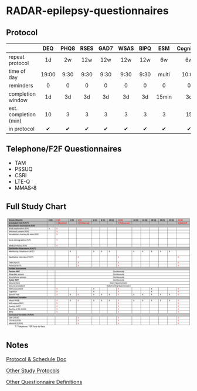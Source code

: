 # RADAR-epilepsy-questionnaires

## Protocol

|                       | DEQ | PHQ8 | RSES | GAD7 | WSAS | BIPQ | ESM | Cognition | Speech |
|-----------------------|:---:|:----:|:----:|:----:|:----:|:----:|:---:|:---------:|:------:|
| repeat protocol       | 1d | 2w | 12w | 12w | 12w | 12w | 6w | 6w | 2w |
| time of day           | 19:00 | 9:30 | 9:30 | 9:30 | 9:30 | 9:30 | multi | 10:00 | 11:30 |
| reminders             | 0 | 0 | 0 | 0 | 0 | 0 | 0 | 0 | 0 | |
| completion window     | 1d | 3d | 3d | 3d | 3d | 3d | 15min | 3d | 3d |
| est. completion (min) | 10 | 3 | 3 | 3 | 3 | 3 | 3 | 15 | 10 |
| in protocol           | ✔ | ✔ | ✔ | ✔ | ✔ | ✔ | ✔ | ✔ | ✔ |


## Telephone/F2F Questionnaires
- TAM
- PSSUQ
- CSRI
- LTE-Q
- ~~MMAS-8~~

## Full Study Chart
![Full Study Chart](study2-chart.png "Full Study Chart")

## Notes
[Protocol & Schedule Doc](https://radar-base.atlassian.net/wiki/spaces/RAD/pages/463241217/Protocol+Schedule)

[Other Study Protocols](https://github.com/RADAR-base/RADAR-aRMT-protocols)

[Other Questionnaire Definitions](https://github.com/RADAR-base/RADAR-REDCap-aRMT-Definitions/tree/master/questionnaires)
